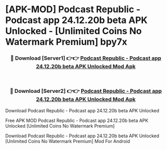 # [APK-MOD] Podcast Republic - Podcast app 24.12.20b beta APK Unlocked - [Unlimited Coins No Watermark Premium] bpy7x



<div align="center">
<h3>🔴 Download [Server1] 👉👉 <a href="https://momento.my/?title=Podcast_Republic_-_Podcast_app_24.12.20b_beta_APK_Unlocked">Podcast Republic - Podcast app 24.12.20b beta APK Unlocked Mod Apk</a></h3><br>

<h3>🔴 Download [Server2] 👉👉 <a href="https://momento.my/?title=Podcast_Republic_-_Podcast_app_24.12.20b_beta_APK_Unlocked">Podcast Republic - Podcast app 24.12.20b beta APK Unlocked Mod Apk</a></h3>
</div>



Download Podcast Republic - Podcast app 24.12.20b beta APK Unlocked 

Free APK MOD Podcast Republic - Podcast app 24.12.20b beta APK Unlocked [Unlimited Coins No Watermark Premium]

Download Podcast Republic - Podcast app 24.12.20b beta APK Unlocked [Unlimited Coins No Watermark Premium] Mod For Android
